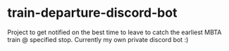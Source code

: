 # train-departure-discord-bot

Project to get notified on the best time to leave to catch the earliest MBTA train @ specified stop. Currently my own private discord bot :)
